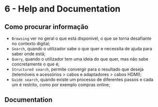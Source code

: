 # 6 - Help and Documentation

## Como procurar informação

- `Browsing` ver no geral o que está disponível, o que se torna desafiante no contexto digital;
- `Search`, quando o utilizador sabe o que quer e necessita de ajuda para saber onde está;
- `Query`, quando o utilizador tem uma ideia do que quer, mas não sabe concretamente o que é;
- `Structured search`, permite convergir para o resultado que deseja (telemóveis e acessórios > cabos e adaptadores > cabos HDMI); 
- `Guide search`, quando existe um processo de diferentes passos e cada um é restrito, como por exemplo compras online; 

## Documentation

